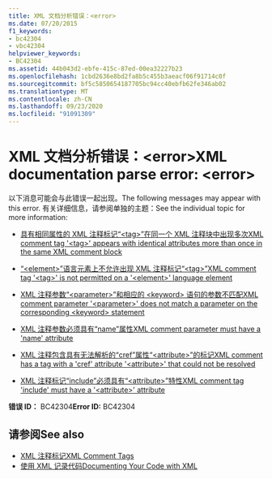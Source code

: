 ```yaml
---
title: XML 文档分析错误：<error>
ms.date: 07/20/2015
f1_keywords:
- bc42304
- vbc42304
helpviewer_keywords:
- BC42304
ms.assetid: 44b043d2-ebfe-415c-87ed-00ea32227b23
ms.openlocfilehash: 1cbd2636e8bd2fa8b5c455b3aeacf06f91714c0f
ms.sourcegitcommit: bf5c5850654187705bc94cc40ebfb62fe346ab02
ms.translationtype: MT
ms.contentlocale: zh-CN
ms.lasthandoff: 09/23/2020
ms.locfileid: "91091309"
---
```

# <a name="xml-documentation-parse-error-error"></a><span data-ttu-id="12263-102">XML 文档分析错误：\<error></span><span class="sxs-lookup"><span data-stu-id="12263-102">XML documentation parse error: \<error></span></span>

<span data-ttu-id="12263-103">以下消息可能会与此错误一起出现。</span><span class="sxs-lookup"><span data-stu-id="12263-103">The following messages may appear with this error.</span></span> <span data-ttu-id="12263-104">有关详细信息，请参阅单独的主题：</span><span class="sxs-lookup"><span data-stu-id="12263-104">See the individual topic for more information:</span></span>  
  
- [<span data-ttu-id="12263-105">具有相同属性的 XML 注释标记“\<tag>”在同一个 XML 注释块中出现多次</span><span class="sxs-lookup"><span data-stu-id="12263-105">XML comment tag '\<tag>' appears with identical attributes more than once in the same XML comment block</span></span>](bc42305.md)  
  
- [<span data-ttu-id="12263-106">“\<element>”语言元素上不允许出现 XML 注释标记“\<tag>”</span><span class="sxs-lookup"><span data-stu-id="12263-106">XML comment tag '\<tag>' is not permitted on a '\<element>' language element</span></span>](bc42306.md)  
  
- [<span data-ttu-id="12263-107">XML 注释参数“\<parameter>”和相应的 \<keyword> 语句的参数不匹配</span><span class="sxs-lookup"><span data-stu-id="12263-107">XML comment parameter '\<parameter>' does not match a parameter on the corresponding \<keyword> statement</span></span>](bc42307.md)  
  
- [<span data-ttu-id="12263-108">XML 注释参数必须具有“name”属性</span><span class="sxs-lookup"><span data-stu-id="12263-108">XML comment parameter must have a 'name' attribute</span></span>](bc42308.md)  
  
- [<span data-ttu-id="12263-109">XML 注释包含具有无法解析的“cref”属性“\<attribute>”的标记</span><span class="sxs-lookup"><span data-stu-id="12263-109">XML comment has a tag with a 'cref' attribute '\<attribute>' that could not be resolved</span></span>](bc42309.md)  
  
- [<span data-ttu-id="12263-110">XML 注释标记“include”必须具有“\<attribute>”特性</span><span class="sxs-lookup"><span data-stu-id="12263-110">XML comment tag 'include' must have a '\<attribute>' attribute</span></span>](bc42310.md)  
  
 <span data-ttu-id="12263-111">**错误 ID：** BC42304</span><span class="sxs-lookup"><span data-stu-id="12263-111">**Error ID:** BC42304</span></span>  
  
## <a name="see-also"></a><span data-ttu-id="12263-112">请参阅</span><span class="sxs-lookup"><span data-stu-id="12263-112">See also</span></span>

- [<span data-ttu-id="12263-113">XML 注释标记</span><span class="sxs-lookup"><span data-stu-id="12263-113">XML Comment Tags</span></span>](../language-reference/xmldoc/index.md)
- [<span data-ttu-id="12263-114">使用 XML 记录代码</span><span class="sxs-lookup"><span data-stu-id="12263-114">Documenting Your Code with XML</span></span>](../programming-guide/program-structure/documenting-your-code-with-xml.md)
